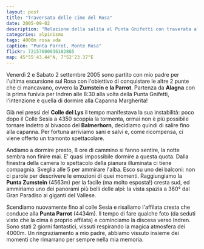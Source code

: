 ```yaml
---
layout: post
title: "Traversata delle cime del Rosa"
date: 2005-09-02
description: "Relazione della salita al Punta Gnifetti con traverata alla Zumstein e rientro per la Parrot"
categories: alpinismo
tags: 4000m rosa vda
caption: "Punta Parrot, Monte Rosa"
flickr: 72157600036182865
map: 45°55'43.44"N, 7°52'23.37"E
---
```


Venerdì 2 e Sabato 2 settembre 2005 sono partito con mio padre per l'ultima escursione sul Rosa con l'obiettivo di conquistare le altre 2 punte che ci mancavano, ovvero la **Zumstein e la Parrot**. Partenza da **Alagna** con la prima funivia per Indren alle 8:30 alla volta della Punta Gnifetti, l'intenzione è quella di dormire alla Capanna Margherita!

Già nei pressi del **Colle del Lys** il tempo manifestava la sua instabilità: poco dopo il Colle Sesia a 4350 scoppia la tormenta, ormai non è più possibile tornare indetro al bivacco del **Balmerhorn**, decidiamo quindi di salire fino alla capanna. Per fortuna arriviamo sani e salvi e, come ricompensa, ci viene offerto un tramonto spettacolare.

Andiamo a dormire presto, 8 ore di cammino si fanno sentire, la notte sembra non finire mai. E' quasi impossibile dormire a questa quota. Dalla finestra della camera lo spettacolo della pianura illuminata ci tiene compagnia. Sveglia alle 5 per ammirare l'alba. Esco su uno dei balconi: non ci parole per descrivere le emozioni di quei momenti. Raggiungiamo la **Punta Zumstein** (4563m) per la facile (ma molto esposta!) cresta sud, ed ammiriamo uno dei panorami più belli delle alpi: la vista spazia a 360° dal Gran Paradiso ai giganti del Vallese.

Scendiamo nuovamente fino al colle Sesia e risaliamo l'affilata cresta che conduce alla **Punta Parrot** (4434m). Il tempo di fare qualche foto (da seduti visto che la cima è proprio affilata) e cominciamo la discesa verso Indren. Sono stati 2 giorni fantastici, vissuti respirando la magica atmosfera dei 4000m. Un ringraziamento a mio padre, abbiamo vissuto insieme dei momenti che rimarrano per sempre nella mia memoria.